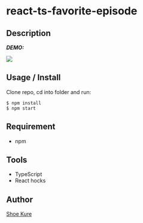 # react-ts-favorite-episode

## Description


**_DEMO:_**

<img src="./img/190901todo.gif">

## Usage / Install

Clone repo, cd into folder and run:

```console
$ npm install
$ npm start
```

## Requirement

- npm

## Tools

- TypeScript
- React hocks

## Author

[Shoe Kure](https://github.com/roy1210)